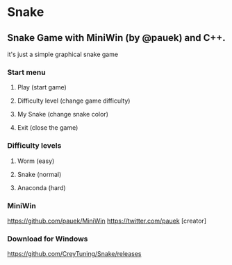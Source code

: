 ﻿# Snake

## Snake Game with MiniWin (by @pauek) and C++.

it's just a simple graphical snake game

### Start menu

1) Play (start game)

2) Difficulty level (change game difficulty)

3) My Snake (change snake color)

4) Exit (close the game)

### Difficulty levels

1) Worm (easy)

2) Snake (normal)

3) Anaconda (hard)

### MiniWin

https://github.com/pauek/MiniWin
https://twitter.com/pauek [creator]

### Download for Windows

https://github.com/CreyTuning/Snake/releases